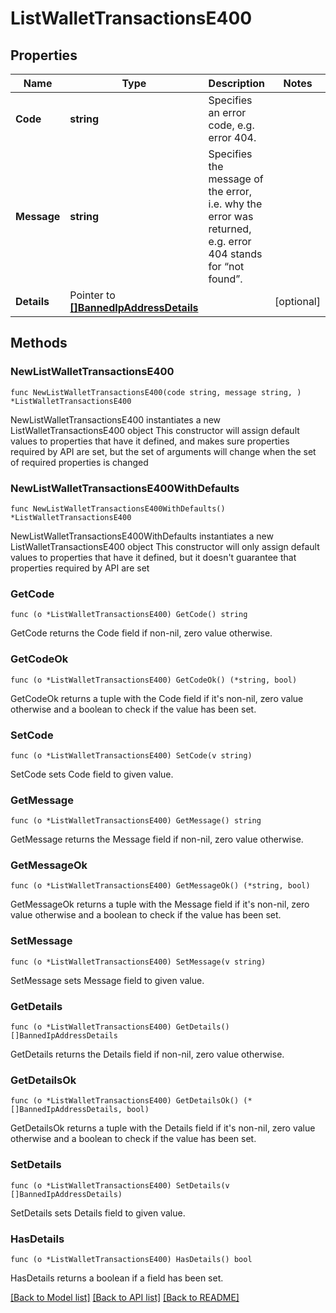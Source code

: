 # ListWalletTransactionsE400

## Properties

Name | Type | Description | Notes
------------ | ------------- | ------------- | -------------
**Code** | **string** | Specifies an error code, e.g. error 404. | 
**Message** | **string** | Specifies the message of the error, i.e. why the error was returned, e.g. error 404 stands for “not found”. | 
**Details** | Pointer to [**[]BannedIpAddressDetails**](BannedIpAddressDetails.md) |  | [optional] 

## Methods

### NewListWalletTransactionsE400

`func NewListWalletTransactionsE400(code string, message string, ) *ListWalletTransactionsE400`

NewListWalletTransactionsE400 instantiates a new ListWalletTransactionsE400 object
This constructor will assign default values to properties that have it defined,
and makes sure properties required by API are set, but the set of arguments
will change when the set of required properties is changed

### NewListWalletTransactionsE400WithDefaults

`func NewListWalletTransactionsE400WithDefaults() *ListWalletTransactionsE400`

NewListWalletTransactionsE400WithDefaults instantiates a new ListWalletTransactionsE400 object
This constructor will only assign default values to properties that have it defined,
but it doesn't guarantee that properties required by API are set

### GetCode

`func (o *ListWalletTransactionsE400) GetCode() string`

GetCode returns the Code field if non-nil, zero value otherwise.

### GetCodeOk

`func (o *ListWalletTransactionsE400) GetCodeOk() (*string, bool)`

GetCodeOk returns a tuple with the Code field if it's non-nil, zero value otherwise
and a boolean to check if the value has been set.

### SetCode

`func (o *ListWalletTransactionsE400) SetCode(v string)`

SetCode sets Code field to given value.


### GetMessage

`func (o *ListWalletTransactionsE400) GetMessage() string`

GetMessage returns the Message field if non-nil, zero value otherwise.

### GetMessageOk

`func (o *ListWalletTransactionsE400) GetMessageOk() (*string, bool)`

GetMessageOk returns a tuple with the Message field if it's non-nil, zero value otherwise
and a boolean to check if the value has been set.

### SetMessage

`func (o *ListWalletTransactionsE400) SetMessage(v string)`

SetMessage sets Message field to given value.


### GetDetails

`func (o *ListWalletTransactionsE400) GetDetails() []BannedIpAddressDetails`

GetDetails returns the Details field if non-nil, zero value otherwise.

### GetDetailsOk

`func (o *ListWalletTransactionsE400) GetDetailsOk() (*[]BannedIpAddressDetails, bool)`

GetDetailsOk returns a tuple with the Details field if it's non-nil, zero value otherwise
and a boolean to check if the value has been set.

### SetDetails

`func (o *ListWalletTransactionsE400) SetDetails(v []BannedIpAddressDetails)`

SetDetails sets Details field to given value.

### HasDetails

`func (o *ListWalletTransactionsE400) HasDetails() bool`

HasDetails returns a boolean if a field has been set.


[[Back to Model list]](../README.md#documentation-for-models) [[Back to API list]](../README.md#documentation-for-api-endpoints) [[Back to README]](../README.md)


